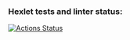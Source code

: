 ### Hexlet tests and linter status:
[![Actions Status](https://github.com/Ligutto/layout-designer-project-58/actions/workflows/hexlet-check.yml/badge.svg)](https://github.com/Ligutto/layout-designer-project-58/actions)